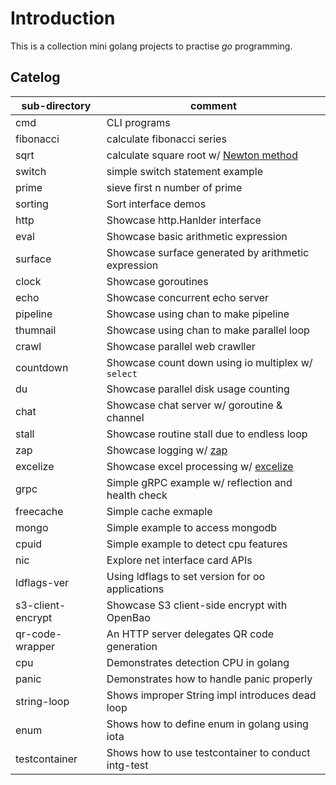 # Introduction

This is a collection mini golang projects to practise *go* programming.

## Catelog

| sub-directory      | comment                                             |
| ------------------ | ----------------------------------------------------|
| cmd                | CLI programs                                        |
| fibonacci          | calculate fibonacci series                          |
| sqrt               | calculate square root w/ [Newton method][1]         |
| switch             | simple switch statement example                     |
| prime              | sieve first n number of prime                       |
| sorting            | Sort interface demos                                |
| http               | Showcase http.Hanlder interface                     |
| eval               | Showcase basic arithmetic expression                |
| surface            | Showcase surface generated by arithmetic expression |
| clock              | Showcase goroutines                                 |
| echo               | Showcase concurrent echo server                     |
| pipeline           | Showcase using chan to make pipeline                |
| thumnail           | Showcase using chan to make parallel loop           |
| crawl              | Showcase parallel web crawller                      |
| countdown          | Showcase count down using io multiplex w/ `select`  |
| du                 | Showcase parallel disk usage counting               |
| chat               | Showcase chat server w/ goroutine & channel         |
| stall              | Showcase routine stall due to endless loop          |
| zap                | Showcase logging w/ [zap][3]                        |
| excelize           | Showcase excel processing w/ [excelize][1]          |
| grpc               | Simple gRPC example w/ reflection and health check  |
| freecache          | Simple cache exmaple                                |
| mongo              | Simple example to access mongodb                    |
| cpuid              | Simple example to detect cpu features               |
| nic                | Explore net interface card APIs                     |
| ldflags-ver        | Using ldflags to set version for oo applications    |
| s3-client-encrypt  | Showcase S3 client-side encrypt with OpenBao        |
| qr-code-wrapper    | An HTTP server delegates QR code generation         |
| cpu                | Demonstrates detection CPU in golang                |
| panic              | Demonstrates how to handle panic properly           |
| string-loop        | Shows improper String impl introduces dead loop     |
| enum               | Shows how to define enum in golang using iota       |
| testcontainer      | Shows how to use testcontainer to conduct intg-test |

[1]: https://en.wikipedia.org/wiki/Newton%27s_method
[2]: https://xuri.me/excelize/
[3]: https://github.com/uber-go/zap
